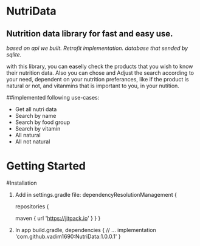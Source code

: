 # NutriData

## Nutrition data library for fast and easy use. 
_based on api we built._
_Retrofit implementation._ 
_database that sended by sqlite._

with this library, you can easelly check the products that you wish to know their nutrition data.
Also you can chose and Adjust the search according to your need, dependent on your nutrition preferances, like if the product is natural or not, and vitanmins that is important to you, in your nutition.


##implemented following use-cases:
* Get all nutri data
* Search by name
* Search by food group
* Search by vitamin
* All natural 
* All not natural

# Getting Started
#Installation
  1. Add in settings.gradle file:
      dependencyResolutionManagement {

        repositories {

        maven { url 'https://jitpack.io' }
        }
      }
  2. In app build.gradle,
    dependencies {
    // ...
	        implementation 'com.github.vadim1690:NutriData:1.0.0.1'
    }


